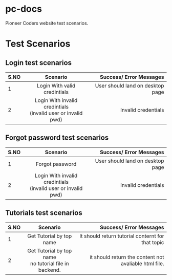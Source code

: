 # pc-docs

Pioneer Coders website test scenarios.

# Test Scenarios

## Login test scenarios
  
| S.NO | Scenario                 | Success/ Error Messages  |
| ---- |:-------------:| -----:|
| 1    | Login With valid credintials | User should land on desktop page |
| 2    | Login With invalid credintials <br> (invalid user or invalid pwd) |Invalid credentials |

## Forgot password test scenarios
  
| S.NO | Scenario                 | Success/ Error Messages  |
| ---- |:-------------:| -----:|
| 1    | Forgot password | User should land on desktop page |
| 2    | Login With invalid credintials <br> (invalid user or invalid pwd) |Invalid credentials |


## Tutorials  test scenarios
  
| S.NO | Scenario                 | Success/ Error Messages  |
| ---- |:-------------:| -----:|
| 1    | Get Tutorial by top name  | It should return tutorial conternt for that topic | 
| 2    | Get Tutorial by top name </br> no tutorial file in backend. | it should return the content not avaliable html file. |







